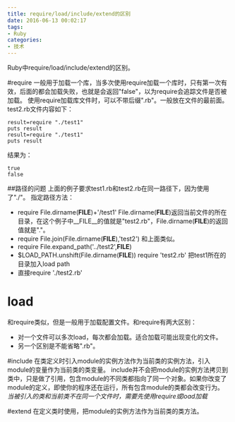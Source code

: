 ```yaml
---
title: require/load/include/extend的区别
date: 2016-06-13 00:02:17
tags:
- Ruby
categories:
- 技术
---
```

Ruby中require/load/include/extend的区别。
<!-- more -->
#require
一般用于加载一个库，当多次使用require加载一个库时，只有第一次有效，后面的都会加载失败，也就是会返回"false"，以为require会追踪文件是否被加载。
使用require加载库文件时，可以不带后缀".rb"。一般放在文件的最前面。
test2.rb文件内容如下：
```
result=require "./test1"
puts result
result=require "./test1"
puts result
```
结果为：
```
true
false
```
##路径的问题
上面的例子要求test1.rb和test2.rb在同一路径下，因为使用了"./"。
指定路径方法：
* require File.dirname(__FILE__)+'/test1'
File.dirname(__FILE__)返回当前文件的所在目录，在这个例子中__FILE__的值就是"test2.rb"，File.dirname(__FILE__)的返回值就是"."。
* require File.join(File.dirname(__FILE__),'test2')
和上面类似。
* require File.expand_path('../test2',__FILE__)
* $LOAD_PATH.unshift(File.dirname(__FILE__))
require 'test2.rb'
把test1所在的目录加入load path
* 直接require './test2.rb'

# load
和require类似，但是一般用于加载配置文件。和require有两大区别：
* 对一个文件可以多次load，每次都会加载。适合加载可能出现变化的文件。
* 另一个区别是不能省略".rb"。

#include
在类定义时引入module的实例方法作为当前类的实例方法，引入module的变量作为当前类的类变量。
include并不会把module的实例方法拷贝到类中，只是做了引用，包含module的不同类都指向了同一个对象。如果你改变了module的定义，即使你的程序还在运行，所有包含module的类都会改变行为。
*当被引入的类和当前类不在同一个文件时，需要先使用require或load加载*

#extend
在定义类时使用，把module的实例方法作为当前类的类方法。